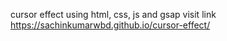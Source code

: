 cursor effect using html, css, js and gsap
visit link https://sachinkumarwbd.github.io/cursor-effect/
